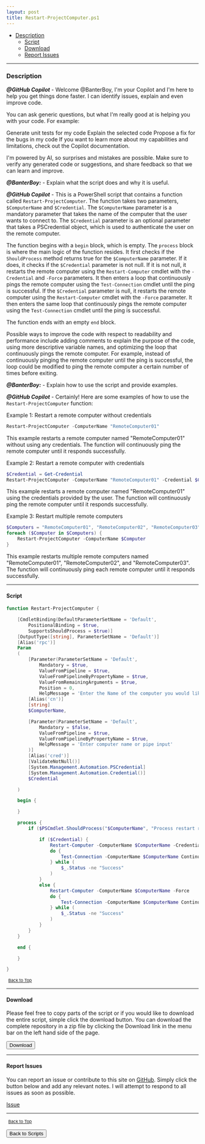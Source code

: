 ```yaml
---
layout: post
title: Restart-ProjectComputer.ps1
---
```


- [Description](#description)
  - [Script](#script)
  - [Download](#download)
  - [Report Issues](#report-issues)

---

### Description

**_@GitHub Copilot_** - Welcome @BanterBoy, I'm your Copilot and I'm here to help you get things done faster. I can identify issues, explain and even improve code.

You can ask generic questions, but what I'm really good at is helping you with your code. For example:

Generate unit tests for my code
Explain the selected code
Propose a fix for the bugs in my code
If you want to learn more about my capabilities and limitations, check out the Copilot documentation.

I'm powered by AI, so surprises and mistakes are possible. Make sure to verify any generated code or suggestions, and share feedback so that we can learn and improve.

**_@BanterBoy:_** - Explain what the script does and why it is useful.

**_@GitHub Copilot_** - This is a PowerShell script that contains a function called `Restart-ProjectComputer`. The function takes two parameters, `$ComputerName` and `$Credential`. The `$ComputerName` parameter is a mandatory parameter that takes the name of the computer that the user wants to connect to. The `$Credential` parameter is an optional parameter that takes a PSCredential object, which is used to authenticate the user on the remote computer.

The function begins with a `begin` block, which is empty. The `process` block is where the main logic of the function resides. It first checks if the `ShouldProcess` method returns true for the `$ComputerName` parameter. If it does, it checks if the `$Credential` parameter is not null. If it is not null, it restarts the remote computer using the `Restart-Computer` cmdlet with the `-Credential` and `-Force` parameters. It then enters a loop that continuously pings the remote computer using the `Test-Connection` cmdlet until the ping is successful. If the `$Credential` parameter is null, it restarts the remote computer using the `Restart-Computer` cmdlet with the `-Force` parameter. It then enters the same loop that continuously pings the remote computer using the `Test-Connection` cmdlet until the ping is successful.

The function ends with an empty `end` block.

Possible ways to improve the code with respect to readability and performance include adding comments to explain the purpose of the code, using more descriptive variable names, and optimizing the loop that continuously pings the remote computer. For example, instead of continuously pinging the remote computer until the ping is successful, the loop could be modified to ping the remote computer a certain number of times before exiting.

**_@BanterBoy:_** - Explain how to use the script and provide examples.

**_@GitHub Copilot_** - Certainly! Here are some examples of how to use the `Restart-ProjectComputer` function:

Example 1: Restart a remote computer without credentials

```powershell
Restart-ProjectComputer -ComputerName "RemoteComputer01"
```

This example restarts a remote computer named "RemoteComputer01" without using any credentials. The function will continuously ping the remote computer until it responds successfully.

Example 2: Restart a remote computer with credentials

```powershell
$Credential = Get-Credential
Restart-ProjectComputer -ComputerName "RemoteComputer01" -Credential $Credential
```

This example restarts a remote computer named "RemoteComputer01" using the credentials provided by the user. The function will continuously ping the remote computer until it responds successfully.

Example 3: Restart multiple remote computers

```powershell
$Computers = "RemoteComputer01", "RemoteComputer02", "RemoteComputer03"
foreach ($Computer in $Computers) {
    Restart-ProjectComputer -ComputerName $Computer
}
```

This example restarts multiple remote computers named "RemoteComputer01", "RemoteComputer02", and "RemoteComputer03". The function will continuously ping each remote computer until it responds successfully.

---

#### Script

```powershell
function Restart-ProjectComputer {

    [CmdletBinding(DefaultParameterSetName = 'Default',
        PositionalBinding = $true,
        SupportsShouldProcess = $true)]
    [OutputType([string], ParameterSetName = 'Default')]
    [Alias('rpc')]
    Param
    (
        [Parameter(ParameterSetName = 'Default',
            Mandatory = $true,
            ValueFromPipeline = $true,
            ValueFromPipelineByPropertyName = $true,
            ValueFromRemainingArguments = $true,
            Position = 0,
            HelpMessage = 'Enter the Name of the computer you would like to connect to.')]
        [Alias('cn')]
        [string]
        $ComputerName,

        [Parameter(ParameterSetName = 'Default',
            Mandatory = $false,
            ValueFromPipeline = $true,
            ValueFromPipelineByPropertyName = $true,
            HelpMessage = 'Enter computer name or pipe input'
        )]
        [Alias('cred')]
        [ValidateNotNull()]
        [System.Management.Automation.PSCredential]
        [System.Management.Automation.Credential()]
        $Credential

    )

    begin {

    }

    process {
        if ($PSCmdlet.ShouldProcess("$ComputerName", "Process restart request")) {

            if ($Credential) {
                Restart-Computer -ComputerName $ComputerName -Credential $Credential -Force
                do {
                    Test-Connection -ComputerName $ComputerName Continuous -TimeoutSeconds 5 | Select-Object -Property Ping, Source, Destination, Address, Status
                } while (
                    $_.Status -ne "Success"
                )
            }
            else {
                Restart-Computer -ComputerName $ComputerName -Force
                do {
                    Test-Connection -ComputerName $ComputerName Continuous -TimeoutSeconds 5 | Select-Object -Property Ping, Source, Destination, Address, Status
                } while (
                    $_.Status -ne "Success"
                )
            }
        }
    }

    end {

    }

}

```

<span style="font-size:11px;"><a href="#"><i class="fas fa-caret-up" aria-hidden="true" style="color: white; margin-right:5px;"></i>Back to Top</a></span>

---

#### Download

Please feel free to copy parts of the script or if you would like to download the entire script, simple click the download button. You can download the complete repository in a zip file by clicking the Download link in the menu bar on the left hand side of the page.

<button class="btn" type="submit" onclick="window.open('/PowerShell/NewFunctions/Restart-ProjectComputer.ps1')">
    <i class="fa fa-cloud-download-alt">
    </i>
        Download
</button>

---

#### Report Issues

You can report an issue or contribute to this site on <a href="https://github.com/BanterBoy/scripts-blog/issues">GitHub</a>. Simply click the button below and add any relevant notes. I will attempt to respond to all issues as soon as possible.

<!-- Place this tag where you want the button to render. -->

<a class="github-button" href="https://github.com/BanterBoy/scripts-blog/issues/new?title=Restart-ProjectComputer.ps1&body=There is a problem with this function. Please find details below." data-show-count="true" aria-label="Issue BanterBoy/scripts-blog on GitHub">Issue</a>

---

<span style="font-size:11px;"><a href="#"><i class="fas fa-caret-up" aria-hidden="true" style="color: white; margin-right:5px;"></i>Back to Top</a></span>

<a href="/menu/_pages/scripts.html">
    <button class="btn">
        <i class='fas fa-reply'>
        </i>
            Back to Scripts
    </button>
</a>

[1]: http://ecotrust-canada.github.io/markdown-toc
[2]: https://github.com/googlearchive/code-prettify
